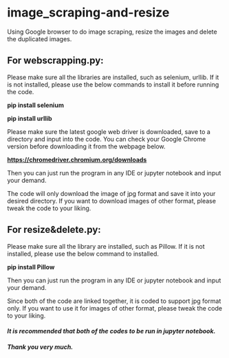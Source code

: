 # image_scraping-and-resize
Using Google browser to do image scraping, resize the images and delete the duplicated images. 

## **For webscrapping.py:**

Please make sure all the libraries are installed, such as selenium, urllib. If it is not installed, please use the below commands to install it before running the code. 

**pip install selenium** 

**pip install urllib**

Please make sure the latest google web driver is downloaded, save to a directory and input into the code. You can check your Google Chrome version before downloading it from the webpage below.

**https://chromedriver.chromium.org/downloads**

Then you can just run the program in any IDE or jupyter notebook and input your demand. 

The code will only download the image of jpg format and save it into your desired directory. If you want to download images of other format, please tweak the code to your liking. 

## **For resize&delete.py:**

Please make sure all the library are installed, such as Pillow. If it is not installed, please use the below command to installed.

**pip install Pillow**

Then you can just run the program in any IDE or jupyter notebook and input your demand. 

Since both of the code are linked together, it is coded to support jpg format only. If you want to use it for images of other format, please tweak the code to your liking. 

#### *It is recommended that both of the codes to be run in jupyter notebook.* 

#### *Thank you very much.* 
